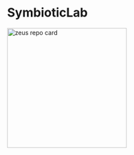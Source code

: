 # SymbioticLab

<a href="https://github.com/ml-energy/zeus">
  <picture>
    <source media="(prefers-color-scheme: dark)" srcset="https://github-readme-stats.vercel.app/api/pin/?username=ml-energy&repo=zeus&theme=dark&show_owner=true">
    <source media="(prefers-color-scheme: light)" srcset="https://github-readme-stats.vercel.app/api/pin/?username=ml-energy&repo=zeus&theme=default_repocard&show_owner=true">
    <img width="278" src="https://github-readme-stats.vercel.app/api/pin/?username=ml-energy&repo=zeus&theme=default_repocard&show_owner=true" alt="zeus repo card">
  </picture>
</a>
<!-- [![Zeus Card](https://github-readme-stats.vercel.app/api/pin/?username=ml-energy&repo=zeus&description_lines_count=2&show_owner=true)](https://github.com/ml-energy/zeus) -->
<!-- [![Oobleck Card](https://github-readme-stats.vercel.app/api/pin/?username=SymbioticLab&repo=Oobleck&description_lines_count=2)](https://github.com/SymbioticLab/Oobleck) -->
<!-- [![ModelKeeper Card](https://github-readme-stats.vercel.app/api/pin/?username=SymbioticLab&repo=ModelKeeper&description_lines_count=2)](https://github.com/SymbioticLab/ModelKeeper) -->
<!-- [![Aequitas Card](https://github-readme-stats.vercel.app/api/pin/?username=SymbioticLab&repo=Aequitas&description_lines_count=2)](https://github.com/SymbioticLab/Aequitas) -->
<!-- [![FedScale Card](https://github-readme-stats.vercel.app/api/pin/?username=SymbioticLab&repo=FedScale&description_lines_count=2)](https://github.com/SymbioticLab/FedScale) -->
<!-- [![Justitia Card](https://github-readme-stats.vercel.app/api/pin/?username=SymbioticLab&repo=Justitia&description_lines_count=2)](https://github.com/SymbioticLab/Justitia) -->
